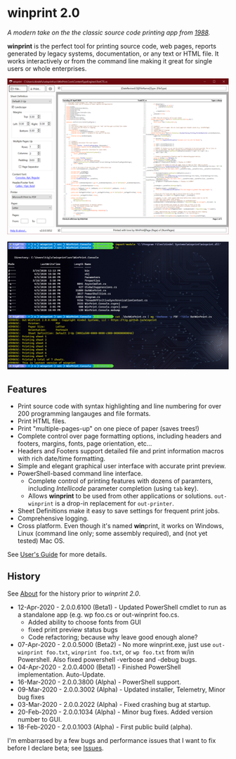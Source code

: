 # winprint 2.0

*A modern take on the the classic source code printing app from [1988](about.md).*

**winprint** is the perfect tool for printing source code, web pages, reports generated by legacy systems, documentation, or any text or HTML file. It works interactively or from the command line making it great for single users or whole enterprises.

![winprint 2.0](winprint2.png)

![winprint 2.0 powershell](out-winprint.png)

## Features

* Print source code with syntax highlighting and line numbering for over 200 programming langauges and file formats.
* Print HTML files.
* Print "multiple-pages-up" on one piece of paper (saves trees!)
* Complete control over page formatting options, including headers and footers, margins, fonts, page orientation, etc...
* Headers and Footers support detailed file and print information macros with rich date/time formatting.
* Simple and elegant graphical user interface with accurate print preview.
* PowerShell-based command line interface.
  * Complete control of printing features with dozens of paramters, including *Intellicode* parameter completion (using `tab` key).
  * Allows **winprint** to be used from other applications or solutions. `out-winprint` is a drop-in replacement for `out-printer`.
* Sheet Definitions make it easy to save settings for frequent print jobs.
* Comprehensive logging.
* Cross platform. Even though it's named **win**print, it works on Windows, Linux (command line only; some assembly required), and (not yet tested) Mac OS.

See [User's Guide](users-guide.md) for more details.

## History

See [About](about.md) for the history prior to *winprint 2.0*.

* 12-Apr-2020 - 2.0.0.6100 (Beta1) - Updated PowerShell cmdlet to run as a standalone app (e.g. wp foo.cs or out-winprint foo.cs.
  * Added ability to choose fonts from GUI
  * fixed print preview status bugs
  * Code refactoring; because why leave good enough alone?
* 07-Apr-2020 - 2.0.0.5000 (Beta2) - No more winprint.exe, just use `out-winprint foo.txt`, `winprint foo.txt`, or `wp foo.txt` from w/in Powershell. Also fixed powershell -verbose and -debug bugs.
* 04-Apr-2020 - 2.0.0.4000 (Beta1) - Finished PowerShell implementation. Auto-Update.
* 16-Mar-2020 - 2.0.0.3800 (Alpha) - PowerShell support.
* 09-Mar-2020 - 2.0.0.3002 (Alpha) - Updated installer, Telemetry, Minor bug fixes
* 03-Mar-2020 - 2.0.0.2022 (Alpha) - Fixed crashing bug at startup.
* 20-Feb-2020 - 2.0.0.1034 (Alpha) - Minor bug fixes. Added version number to GUI.
* 18-Feb-2020 - 2.0.0.1003 (Alpha) - First public build (alpha).

I'm embarrased by a few bugs and performance issues that I want to fix before I declare beta; see [Issues](https://github.com/tig/winprint/issues).
